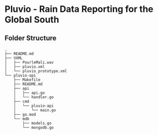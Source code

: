 # Pluvio - Rain Data Reporting for the Global South

## Folder Structure

```
.
├── README.md
├── VXML
│   ├── PourleMali.wav
│   ├── pluvio.xml
│   └── pluvio_prototype.xml
└── pluvio-api
    ├── Makefile
    ├── README.md
    ├── api
    │   ├── api.go
    │   └── handler.go
    ├── cmd
    │   └── pluvio-api
    │       └── main.go
    ├── go.mod
    └── mdb
        ├── models.go
        └── mongodb.go
```